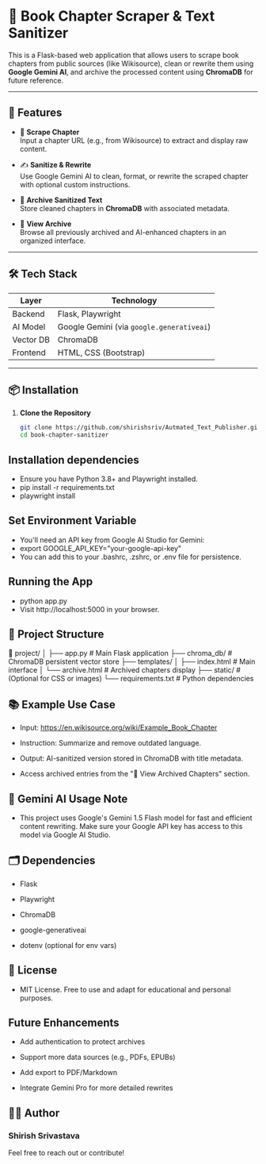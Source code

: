# 📘 Book Chapter Scraper & Text Sanitizer

This is a Flask-based web application that allows users to scrape book chapters from public sources (like Wikisource), clean or rewrite them using **Google Gemini AI**, and archive the processed content using **ChromaDB** for future reference.

---

## 🚀 Features

- 🔗 **Scrape Chapter**  
  Input a chapter URL (e.g., from Wikisource) to extract and display raw content.

- ✍️ **Sanitize & Rewrite**  
  Use Google Gemini AI to clean, format, or rewrite the scraped chapter with optional custom instructions.

- 💾 **Archive Sanitized Text**  
  Store cleaned chapters in **ChromaDB** with associated metadata.

- 📂 **View Archive**  
  Browse all previously archived and AI-enhanced chapters in an organized interface.

---

## 🛠️ Tech Stack

| Layer        | Technology                |
|--------------|---------------------------|
| Backend      | Flask, Playwright         |
| AI Model     | Google Gemini (via `google.generativeai`) |
| Vector DB    | ChromaDB                  |
| Frontend     | HTML, CSS (Bootstrap)     |

---

## 📦 Installation

1. **Clone the Repository**

   ```bash
   git clone https://github.com/shirishsriv/Autmated_Text_Publisher.git
   cd book-chapter-sanitizer

## Installation dependencies
* Ensure you have Python 3.8+ and Playwright installed.
* pip install -r requirements.txt
* playwright install

## Set Environment Variable
* You'll need an API key from Google AI Studio for Gemini:
* export GOOGLE_API_KEY="your-google-api-key"
* You can add this to your .bashrc, .zshrc, or .env file for persistence.

##  Running the App
* python app.py
* Visit http://localhost:5000 in your browser.

## 🧪 Project Structure
📁 project/
│
├── app.py                 # Main Flask application
├── chroma_db/             # ChromaDB persistent vector store
├── templates/
│   ├── index.html         # Main interface
│   └── archive.html       # Archived chapters display
├── static/                # (Optional for CSS or images)
└── requirements.txt       # Python dependencies

## 📚 Example Use Case
* Input: https://en.wikisource.org/wiki/Example_Book_Chapter

* Instruction: Summarize and remove outdated language.

* Output: AI-sanitized version stored in ChromaDB with title metadata.

* Access archived entries from the "📂 View Archived Chapters" section.

## 🧠 Gemini AI Usage Note
* This project uses Google's Gemini 1.5 Flash model for fast and efficient content rewriting. Make sure your Google API key has access to this model via Google AI Studio.

## 🗂️ Dependencies
* Flask

* Playwright

* ChromaDB

* google-generativeai

* dotenv (optional for env vars)

## 📄 License
* MIT License. Free to use and adapt for educational and personal purposes.

## Future Enhancements
* Add authentication to protect archives

* Support more data sources (e.g., PDFs, EPUBs)

* Add export to PDF/Markdown

* Integrate Gemini Pro for more detailed rewrites

## 🙋‍♂️ Author

### Shirish Srivastava
Feel free to reach out or contribute!







